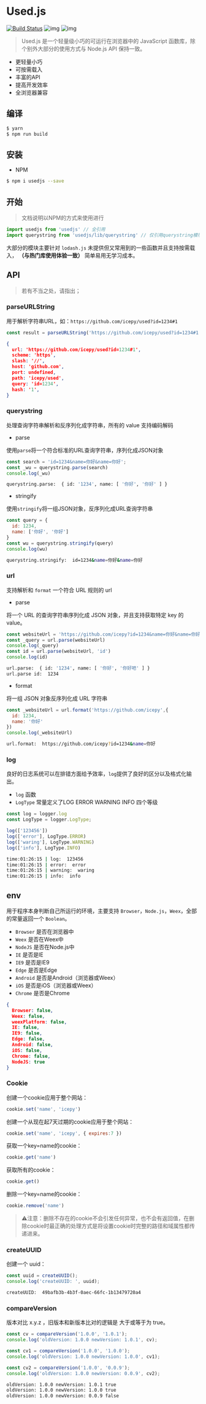 # Used.js

[![Build Status](https://www.travis-ci.org/icepy/used.svg?branch=master)](https://www.travis-ci.org/icepy/used) ![img](https://img.shields.io/github/license/icepy/used.svg) ![img](https://img.shields.io/github/last-commit/icepy/used/master.svg)

> Used.js 是一个轻量级小巧的可运行在浏览器中的 JavaScript 函数库，除个别外大部分的使用方式与 Node.js API 保持一致。

- 更轻量小巧
- 可按需载入
- 丰富的API
- 提高开发效率
- 全浏览器兼容

## 编译

```bash
$ yarn
$ npm run build
```

## 安装

- NPM

```bash
$ npm i usedjs --save
```

## 开始

>文档说明以NPM的方式来使用进行

```javascript
import usedjs from 'usedjs' // 全引用
import querystring from 'usedjs/lib/querystring' // 仅引用querystring模块
```

大部分的模块主要针对 `lodash.js` 未提供但又常用到的一些函数并且支持按需载入， **（与热门库使用体验一致）** 简单易用无学习成本。

## API

> 若有不当之处，请指出；

### parseURLString

用于解析字符串URL，如：`https://github.com/icepy/used?id=1234#1`

```javascript
const result = parseURLString('https://github.com/icepy/used?id=1234#1')
```

```json
{
  url: 'https://github.com/icepy/used?id=1234#1',
  scheme: 'https',
  slash: '//',
  host: 'github.com',
  port: undefined,
  path: 'icepy/used',
  query: 'id=1234',
  hash: '1',
}
```

### querystring

处理查询字符串解析和反序列化成字符串，所有的 value 支持编码解码

- parse

使用`parse`将一个符合标准的URL查询字符串，序列化成JSON对象

```javascript
const search = 'id=1234&name=你好&name=你好';
const _wu = querystring.parse(search)
console.log(_wu)
```

```bash
querystring.parse:  { id: '1234', name: [ '你好', '你好' ] }
```

- stringify

使用`stringify`将一组JSON对象，反序列化成URL查询字符串

```javascript
const query = {
  id: 1234,
  name: ['你好', '你好']
}
const wu = querystring.stringify(query)
console.log(wu)
```

```bash
querystring.stringify:  id=1234&name=你好&name=你好
```

### url

支持解析和 `format` 一个符合 URL 规则的 url

- parse

将一个 URL 的查询字符串序列化成 JSON 对象，并且支持获取特定 key 的 value。

```javascript
const websiteUrl = 'https://github.com/icepy?id=1234&name=你好&name=你好吧'
const _query = url.parse(websiteUrl)
console.log(_query)
const id = url.parse(websiteUrl, 'id')
console.log(id)

```

```bash
url.parse:  { id: '1234', name: [ '你好', '你好吧' ] }
url.parse id:  1234
```

- format

将一组 JSON 对象反序列化成 URL 字符串

```javascript
const _websiteUrl = url.format('https://github.com/icepy',{
  id: 1234,
  name: '你好'
})
console.log(_websiteUrl)
```

```bash
url.format:  https://github.com/icepy?id=1234&name=你好
```

### log

良好的日志系统可以在排错方面给予效率，`log`提供了良好的区分以及格式化输出。

- `log` 函数
- `LogType` 常量定义了LOG ERROR WARNING INFO 四个等级

```javascript
const log = logger.log
const LogType = logger.LogType;

log(['123456'])
log(['error'], LogType.ERROR)
log(['waring'], LogType.WARNING)
log(['info'], LogType.INFO)
```

```bash
time:01:26:15 | log:  123456
time:01:26:15 | error:  error
time:01:26:15 | warning:  waring
time:01:26:15 | info:  info
```

## env

用于程序本身判断自己所运行的环境，主要支持 `Browser`，`Node.js`，`Weex`，全部的常量返回一个 `Boolean`。

- `Browser` 是否在浏览器中
- `Weex` 是否在Weex中
- `NodeJS` 是否在Node.js中
- `IE` 是否是IE
- `IE9` 是否是IE9
- `Edge` 是否是Edge
- `Android` 是否是Android（浏览器或Weex）
- `iOS` 是否是iOS（浏览器或Weex）
- `Chrome` 是否是Chrome

```json
{
  Browser: false,
  Weex: false,
  weexPlatform: false,
  IE: false,
  IE9: false,
  Edge: false,
  Android: false,
  iOS: false,
  Chrome: false,
  NodeJS: true
}
```

### Cookie

创建一个cookie应用于整个网站：

```javascript
cookie.set('name', 'icepy')
```

创建一个从现在起7天过期的cookie应用于整个网站：

```javascript
cookie.set('name', 'icepy', { expires:7 })
```

获取一个key=name的cookie：

```javascript
cookie.get('name')
```

获取所有的cookie：

```javascript
cookie.get()
```

删除一个key=name的cookie：

```javascript
cookie.remove('name')
```

> ⚠️注意：删除不存在的cookie不会引发任何异常，也不会有返回值，在删除cookie时最正确的处理方式是将设置cookie时完整的路径和域属性都传递进来。

### createUUID

创建一个 uuid：

```javascript
const uuid = createUUID();
console.log('createUUID: ', uuid);
```

```bash
createUUID:  49bafb3b-4b3f-0aec-66fc-1b13479720a4
```

### compareVersion

版本对比 x.y.z ，旧版本和新版本比对的逻辑是 大于或等于为 true。

```javascript
const cv = compareVersion('1.0.0', '1.0.1');
console.log('oldVersion: 1.0.0 newVersion: 1.0.1', cv);

const cv1 = compareVersion('1.0.0', '1.0.0');
console.log('oldVersion: 1.0.0 newVersion: 1.0.0', cv1);

const cv2 = compareVersion('1.0.0', '0.0.9');
console.log('oldVersion: 1.0.0 newVersion: 0.0.9', cv2);
```

```bash
oldVersion: 1.0.0 newVersion: 1.0.1 true
oldVersion: 1.0.0 newVersion: 1.0.0 true
oldVersion: 1.0.0 newVersion: 0.0.9 false
```